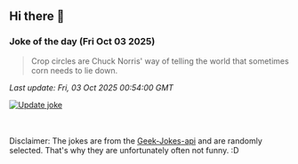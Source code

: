 ## Hi there 👋

### Joke of the day (Fri Oct 03 2025)
<!-- joke -->
>Crop circles are Chuck Norris' way of telling the world that sometimes corn needs to lie down.
<!-- /joke -->

*Last update: Fri, 03 Oct 2025 00:54:00 GMT*

[![Update joke](https://github.com/nclskfm/nclskfm/actions/workflows/joke.yml/badge.svg)](https://github.com/nclskfm/nclskfm/actions/workflows/joke.yml)

<br><br>
Disclaimer: The jokes are from the [Geek-Jokes-api](https://github.com/sameerkumar18/geek-joke-api) and are randomly selected. That's why they are unfortunately often not funny. :D
